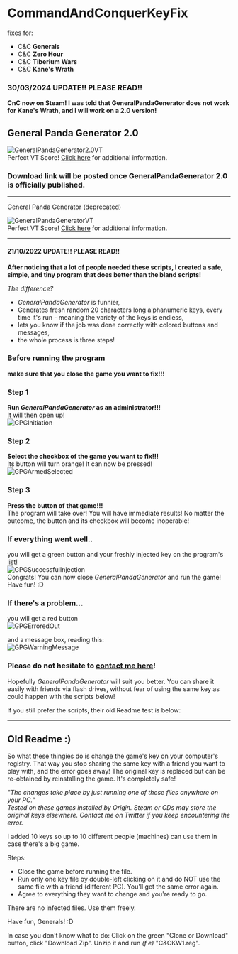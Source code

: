 # CommandAndConquerKeyFix
fixes for:
- C&C **Generals**
- C&C **Zero Hour**
- C&C **Tiberium Wars**
- C&C **Kane's Wrath**

### 30/03/2024 UPDATE!! PLEASE READ!!
**CnC now on Steam! I was told that GeneralPandaGenerator does not work for Kane's Wrath, and I will work on a 2.0 version!**

General Panda Generator 2.0
---
![GeneralPandaGenerator2.0VT](https://github.com/creatorpanda/CommandAndConquerSameKeyFix/blob/main/Pictures/GeneralPandaGenerator2.0VT.png)\
Perfect VT Score! [Click here](https://www.virustotal.com/gui/file/642fde255524c11656798c7542fed670a6333ad66c6a9f5ebd0aa2d721aaadc5?nocache=1) for additional information.

### Download link will be posted once GeneralPandaGenerator 2.0 is officially published.
<!--
### This is the only official place to [download *GeneralPandaGenerator 2.0*](https://www.dropbox.com/sh/a7eykcvu5hy6i1r/AAA2epLYAuu8wAa0H1fBU8cNa?dl=0)
-->
---
General Panda Generator (deprecated)

![GeneralPandaGeneratorVT](https://github.com/creatorpanda/CommandAndConquerSameKeyFix/blob/main/Pictures/GeneralPandaGeneratorVT.png)\
Perfect VT Score! [Click here](https://www.virustotal.com/gui/file/04c40f2a4ac3ea6814654dbb3073a57239145a444c39f9cfd7a3f6a385a13a45?nocache=1) for additional information.

---
#### 21/10/2022 UPDATE!! PLEASE READ!!
**After noticing that a lot of people needed these scripts, I created a safe, simple, and tiny program that does better than the bland scripts!**

*The difference?*
- *GeneralPandaGenerator* is funnier,
- Generates fresh random 20 characters long alphanumeric keys, every time it's run - meaning the variety of the keys is endless,
- lets you know if the job was done correctly with colored buttons and messages,
- the whole process is three steps!

<!--
![NODLoggoForGeneralPandaGenerator.png](https://github.com/creatorpanda/CommandAndConquerSameKeyFix/blob/main/Pictures/NODLoggoForGeneralPandaGenerator.png)
-->


### Before running the program 
**make sure that you close the game you want to fix!!!**

### Step 1
**Run *GeneralPandaGenerator* as an administrator!!!**\
It will then open up!\
![GPGInitiation](https://github.com/creatorpanda/CommandAndConquerSameKeyFix/blob/main/Pictures/GPGInitiation.png)

### Step 2
**Select the checkbox of the game you want to fix!!!**\
Its button will turn orange! It can now be pressed!\
![GPGArmedSelected](https://github.com/creatorpanda/CommandAndConquerSameKeyFix/blob/main/Pictures/GPGArmedSelected.png)

### Step 3
**Press the button of that game!!!**\
The program will take over! You will have immediate results! No matter the outcome, the button and its checkbox will become inoperable!

### If everything went well..
you will get a green button and your freshly injected key on the program's list!\
![GPGSuccessfulInjection](https://github.com/creatorpanda/CommandAndConquerSameKeyFix/blob/main/Pictures/GPGSuccessfulInjection.png)\
Congrats! You can now close *GeneralPandaGenerator* and run the game! Have fun! :D

### If there's a problem...
you will get a red button\
![GPGErroredOut](https://github.com/creatorpanda/CommandAndConquerSameKeyFix/blob/main/Pictures/GPGErroredOut.png)

and a message box, reading this:\
![GPGWarningMessage](https://github.com/creatorpanda/CommandAndConquerSameKeyFix/blob/main/Pictures/GPGWarningMessage.png)

### Please do not hesitate to [contact me here](https://twitter.com/creatorpanda)!

Hopefully  *GeneralPandaGenerator* will suit you better. You can share it easily with friends via flash drives, without fear of using the same key as could happen with the scripts below!

If you still prefer the scripts, their old Readme test is below:

---
## Old Readme :)
So what these thingies do is change the game's key on your computer's registry. That way you stop sharing the same key with a friend you want to play with, and the error goes away! The original key is replaced but can be re-obtained by reinstalling the game. It's completely safe!

*"The changes take place by just running one of these files anywhere on your PC."*\
*Tested on these games installed by Origin. Steam or CDs may store the original keys elsewhere. Contact me on Twitter if you keep encountering the error.*

I added 10 keys so up to 10 different people (machines) can use them in case there's a big game.

Steps:
- Close the game before running the file.
- Run only one key file by double-left clicking on it and do NOT use the same file with a friend (different PC).  You'll get the same error again. 
- Agree to everything they want to change and you're ready to go.

There are no infected files. Use them freely.

Have fun, Generals! :D

In case you don't know what to do: Click on the green "Clone or Download" button, click "Download Zip". Unzip it and run *(f.e)* "C&CKW1.reg".
